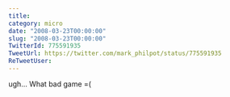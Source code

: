 ```yaml
---
title: 
category: micro
date: "2008-03-23T00:00:00"
slug: "2008-03-23T00:00:00"
TwitterId: 775591935
TweetUrl: https://twitter.com/mark_philpot/status/775591935
ReTweetUser: 
---
```


ugh... What bad game =(